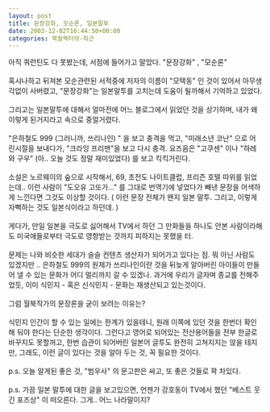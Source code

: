 ```yaml
---
layout: post
title: 문장강화, 모순론, 일본말투
date: 2003-12-02T16:44:50+00:00
categories: 북컬렉터의-최근
---
```

아직 쿼런틴도 다 못봤는데, 서점에 들어가고 말았다. "문장강화" , "모순론" <br /><br />혹시나하고 뒤져본 모순관련된 서적중에 저자의 이름이 "모택동" 인 것이 있어서 아무생각없이 사버렸고, "문장강화"는 일본말투를 고치는데 도움이 될까해서 기억하고 있었다.<br /><br />그리고는 일본말투에 대해서 얼마전에 어느 블로그에서 읽었던 것을 상기하며, 내가 왜 이렇게 된거지라고 속으로 중얼거렸다.<br /><br />"은하철도 999 (그러니까, 쓰리나인) " 을 보고 충격을 먹고, "미래소년 코난" 으로 어린시절을 보내다가, "크라잉 프리맨"을 보고 다시 충격. 요즈음은 "고쿠센" 이나 "하레와 구우" (아.. 오늘 것도 정말 재미있었다) 를 보고 킥킥거린다. <br /><br />소설은 노르웨이의 숲으로 시작해서, 69, 초전도 나이트클럽, 프리즌 호텔 따위를 읽었는데.. 이런 사람이 "도오유 고또가..." 를 그대로 번역기에 넣었다가 빼낸 문장을 어색하게 느낀다면 그것도 이상할 것이다. ( 이런 문장 전체가 왠지 일본 말투. 그리고,  이렇게 자뻑하는 것도 일본식이라고 하던데. )<br /><br />게다가, 만일 일본을 극도로 싫어해서 TV에서 하던 그 만화들을 하나도 안본 사람이라해도 미국애들로부터 극도로 영향받는 것까지 피하지는 못했을 터.<br /><br />문제는 나와 비슷한 세대가 슬슬 컨텐츠 생산자가 되어가고 있다는 점. 뭐 아닌 사람도 있겠지만 .. 은하철도 999의 원제가 쓰리나인이란 것을 뒤늦게 알아버린 아이들이 만들어 낼 수 있는 문화가 어디 멀리까지 갈 수 있겠나. 과거에 우리가 글자며 종교를 전해주었듯, 이미 식민지 - 혹은 신식민지 - 문화는 재생산되고 있는것이다.<br /><br />그럼 월북작가의 문장론을 굳이 보려는 이유는? <br /><br />식민지 인간이 할 수 있는 일에는 한계가 있을테니, 원래 이쪽에 있던 것을 한번더 확인해 둬야 한다는 단순한 생각이다. 그런다고 영어로 되어있는 전산용어들을 전부 한글로 바꾸지도 못할꺼고, 한번 습관이 되어버린 일본어 글투도 완전히 고쳐지지는 않을 테지만, 그래도, 이런 글이 있다는 것을 알아 두는 것, 꼭 필요한 것이다.<br /><br />p.s. 오늘 알게된 좋은 것, "범우사" 의 문고판은 싸고, 또 좋은 것들로 꽉 차있다.<br /><br />p.s. 가끔 일본 말투에 대한 글을 보고있으면, 언젠가 강호동이 TV에서 했던 "베스트 웃긴 포즈상" 이 떠오른다. 그게.. 어느 나라말이지?
